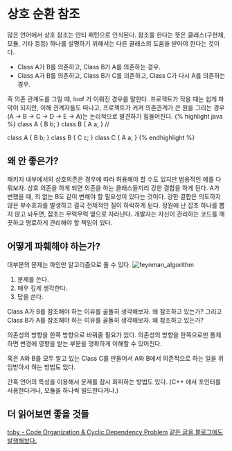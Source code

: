 # 상호 순환 참조
많은 언어에서 상호 참조는 안티 패턴으로 인식된다. 참조를 한다는 뜻은 클래스(구현체, 모듈, 기타 등등) 하나를 설명하기 위해서는 다른 클래스의 도움을 받아야 한다는 것이다.

* Class A가 B를 의존하고, Class B가 A를 의존하는 경우.
* Class A가 B를 의존하고, Class B가 C를 의존하고, Class C가 다시 A를 의존하는 경우.

즉 의존 관계도를 그릴 때, loof 가 이뤄진 경우를 말한다. 프로젝트가 작을 때는 쉽게 파악이 되지만, 이해 관계자들도 떠나고, 프로젝트가 커져 의존관계가 큰 원을 그리는 경우 (A -> B -> C -> D -> E -> A)는 논리적으로 발견하기 힘들어진다.
{% highlight java %}
class A {
    B b;
}
class B {
    A a;
}
//

class A {
    B b;
}
class B {
    C c;
}
class C {
    A a;
}
{% endhighlight %}


## 왜 안 좋은가?
패키지 내부에서의 상호의존은 경우에 따라 허용해야 할 수도 있지만 범용적인 예를 다뤄보자. 상호 의존을 하게 되면 의존을 하는 클래스들끼리 강한 결합을 하게 된다. A가 변했을 때, 죄 없는 B도 같이 변해야 할 필요성이 있다는 것이다. 강한 결합은 의도하지 않은 부수효과를 발생하고 결국 전체적인 질이 하락하게 된다. 정원에 난 잡초 하나를 뽑지 않고 놔두면, 잡초는 무럭무럭 옆으로 자라난다.
개발자는 자신이 관리하는 코드를 깨끗하고 명료하게 관리해야 할 책임이 있다.
 
## 어떻게 파훼해야 하는가?
대부분의 문제는 파인만 알고리즘으로 풀 수 있다.
![feynman_algorithm]({{site.url}}/public/posts_images/feynman_algorithm.jpg)

1. 문제를 쓴다.
2. 매우 깊게 생각한다.
3. 답을 쓴다.

Class A가 B를 참조해야 하는 이유를 골똘히 생각해보자. 왜 참조하고 있는가?
그리고 Class B가 A를 참조해야 하는 이유를 골돌히 생각해보자. 왜 참조하고 있는가?

의존성의 방향을 한쪽 방향으로 바꿔줄 필요가 있다. 의존성의 방향을 한쪽으로만 통제하면 변경에 영향을 받는 부분을 명확하게 이해할 수 있어진다.

혹은 A와 B를 모두 알고 있는 Class C를 만들어서 A와 B에서 의존적으로 하는 일을 위임받아서 하는 방법도 있다.

간혹 언어의 특성을 이용해서 문제를 잠시 회피하는 방법도 있다. (C++ 에서 포인터를 사용한다거나, 모듈을 하나씩 빌드한다거나.)

## 더 읽어보면 좋을 것들
[toby - Code Organization & Cyclic Dependency Problem](http://toby.epril.com/?p=263)
[같은 글을 블로그에도 발행해놨다.](http://hyper-cube.io/2018/03/30/circular_dependency/)
